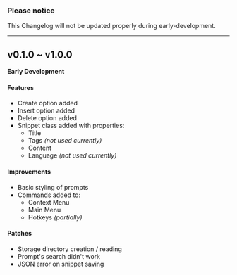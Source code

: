 ### Please notice ###
This Changelog will not be updated properly during early-development.

----------------

## v0.1.0 ~ v1.0.0
**Early Development**
#### Features
- Create option added
- Insert option added
- Delete option added
- Snippet class added with properties:
  - Title
  - Tags *(not used currently)*
  - Content
  - Language *(not used currently)*
#### Improvements
- Basic styling of prompts
- Commands added to:
  - Context Menu
  - Main Menu
  - Hotkeys *(partially)*

#### Patches
- Storage directory creation / reading
- Prompt's search didn't work
- JSON error on snippet saving
